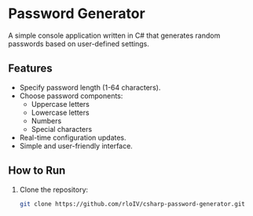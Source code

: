 # Password Generator

A simple console application written in C# that generates random passwords based on user-defined settings.

## Features

- Specify password length (1-64 characters).
- Choose password components:
  - Uppercase letters
  - Lowercase letters
  - Numbers
  - Special characters
- Real-time configuration updates.
- Simple and user-friendly interface.

## How to Run

1. Clone the repository:
   ```bash
   git clone https://github.com/rloIV/csharp-password-generator.git



